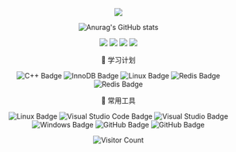 <div id="title" align=center>

  <!-- dynamic typing effect 动态打字效果 -->
  <div>
    <a href="https://blog.sunguoqi.com/">
      <img src="https://readme-typing-svg.demolab.com?font=Fira+Code&pause=1000&width=435&lines=std::println(%22Hello, world!%22)" />
    </a>
  </div>

![Anurag's GitHub stats](https://github-readme-stats.vercel.app/api?username=euvre&show_icons=true&theme=radical)

![](https://img.shields.io/badge/讨厌的东西-学习-blue) 
![](https://img.shields.io/badge/喜欢的东西-Vocaloid-gold)
![](https://img.shields.io/badge/日常状态-欧耶！我是煞笔！-red) 
![](https://img.shields.io/badge/梦想-我想当科学家-green) 

<div>

🧠 学习计划

![C++ Badge](https://img.shields.io/badge/Modern_C%2B%2B-005599?logo=cplusplus&logoColor=fff&style=flat)
![InnoDB Badge](https://img.shields.io/badge/InnoDB-444444?logo=mysql&logoColor=fff&style=flat)
![Linux Badge](https://img.shields.io/badge/Linux_Kernel-222222?logo=linux&logoColor=fff&style=flat)
![Redis Badge](https://img.shields.io/badge/Redis-c61914?logo=Redis&logoColor=fff&style=flat)
![Redis Badge](https://img.shields.io/badge/RocksDB-fdbe00?logo=RocksDB&logoColor=fff&style=flat)

</div>

<div>

🧰 常用工具

![Linux Badge](https://img.shields.io/badge/Linux-FCC624?logo=linux&logoColor=000&style=flat)
![Visual Studio Code Badge](https://img.shields.io/badge/Visual_Code-007ACC?logo=visualstudiocode&logoColor=fff&style=flat)
![Visual Studio Badge](https://img.shields.io/badge/Visual_Studio-5C2D91?logo=visualstudio&logoColor=fff&style=flat)
![Windows Badge](https://img.shields.io/badge/Windows-0078D6?logo=windows&logoColor=fff&style=flat)
![GitHub Badge](https://img.shields.io/badge/GitHub-181717?logo=github&logoColor=fff&style=flat)
![GitHub Badge](https://img.shields.io/badge/MySQL-0055aa?logo=mysql&logoColor=fff&style=flat)

</div>

<div>

![Visitor Count](https://profile-counter.glitch.me/euvre/count.svg)

</div>

</div>
